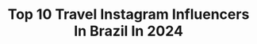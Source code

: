 ---
title: Top 10 Travel Instagram Influencers In Brazil In 2024
description: >-
  Find top travel Instagram influencers in Brazil in 2024. Most popular hashtags: #riodejaneiro #babyjourney #picoftheday.
platform: Instagram
hits: 2477
text_top: Identify the most popular Instagram influencers on inBeat.
text_bottom: Our platform aggregates 2477 Instagram influencers like this in Brazil for you to connect with.
profiles:
  - username: "sadaf_beauty_diary"
    fullname: >-
      Sadaf Masaeli
    bio: >-
      📍San Francisco Travel ✈️ Lifestyle 🏕 Fashion 👒 Follow my Beauty Page👉🏼 @sadaf_beauty 💄 Contact@sadafbeauty.net
    location: "Brazil"
    followers: 1816276
    engagement: 935
    commentsToLikes: 0.010492
    id: ckaoxog5pe49p0i78efq8o9lq
    verified: false
    hashtags: "#goizmir, #izmir, #goturkey, #homerenovation"
  - username: "allaboardfamily"
    fullname: >-
      Catarina Almeida e Filipe | Travel Family
    bio: >-
      Around the world with Gui, Manuel, Vasco Travel | Dialysis | Family | Lifestyle ✨ 📍 Portugal
    location: "Brazil"
    followers: 155263
    engagement: 670
    commentsToLikes: 0.560604
    id: ck139yvpnnsyj0i19c9p0ieaz
    verified: false
    hashtags: "#egito, #dublincity, #irelandtravel, #dublinireland"
  - username: "matheussampaio___"
    fullname: >-
      Matheus Sampaio
    bio: >-
      ✨ • Hybrid A • Travel • Lifestyle • Sports 👨🏽‍🎓• Personal Trainer • Journalist 🇺🇸 • 🇧🇷
    location: "Brazil"
    followers: 633572
    engagement: 429
    commentsToLikes: 0.012698
    id: cku8q8l77mfx60j231gkte4bc
    verified: false
    hashtags: "#parecefake, #nabalsa"
  - username: "gavrilok"
    fullname: >-
      Gavrilo Knezevic | Montenegro
    bio: >-
      📷#photography, award winner 🌍#travel, 5 continents, 58 countries, 380 cities Owner of @godiscover.me Co-owner of @fotostudio.pixel All photos are mine
    location: "Brazil"
    followers: 37375
    engagement: 855
    commentsToLikes: 0.319876
    id: ck9hbtplgieh60j7876g84euv
    verified: false
    hashtags: "#nature, #travel, #mountains, #priroda"
  - username: "aonoya8287"
    fullname: >-
      ↟Maggy Shih｜施美加𖧨◭𖤕..
    bio: >-
      📍12/27-1/10Stay in曼谷清邁🇹🇭 Sharinglifestyle,camping,travel,hiking,backpacking ꕀ合作邀約請聯繫郵件mumulicoco@gmail.com ㅤㅤㅤㅤㅤㅤㅤㅤㅤ Founder of @cestlaviee.8
    location: "Brazil"
    followers: 26045
    engagement: 461
    commentsToLikes: 0.018246
    id: ckap9fm79sh200i783luvg6qn
    verified: false
    hashtags: "#ootd, #instinctsolar, #garmintw, #jomalonelondon"
  - username: "ashleybaliza_"
    fullname: >-
      ASHLEY BALIZA
    bio: >-
      Create your own happiness 🕊 • Influencer • Odontologia • Modelo • Traveler • ✨jobs e publicidades
    location: "Brazil"
    followers: 88199
    engagement: 457
    commentsToLikes: 0.037125
    id: ck15pbs7nx3d30i19nunb4piq
    verified: false
    hashtags: "#riodejaneiro, #modelo, #maquiagem, #odontologia"
  - username: "jorgerichardirochin"
    fullname: >-
      Jorge Richardi Rochin
    bio: >-
      Amo Viajar y Emprender. #travel #homestyle #luxurylifestyle #fitness #healthylifestyle #gym#motivation#entrepreneur#india #brasil #brazil #indonesia
    location: "Brazil"
    followers: 146003
    engagement: 732
    commentsToLikes: 0.013113
    id: ck8t3fz5v33z50j78k43mf0av
    verified: false
    hashtags: "#picturetoday, #menstyles, #sugarbabys, #sugardaddybrasil"
  - username: "annabcm"
    fullname: >-
      ANNA | TRAVEL | LIVING ABROAD
    bio: >-
      A small gallery of my world travel since 2016 ✨ 🌴 full time digital nomad // 🌊 explorer by heart 📍currently #Brazil // 🌺 check out more ↡
    location: "Brazil"
    followers: 2638
    engagement: 432
    commentsToLikes: 0.085940
    id: ckaoszeg8toy60i782t15f1g4
    verified: false
    hashtags: "#saudades, #saudadesfloripa"
  - username: "anabruna"
    fullname: >-
      Ana Bruna Avila
    bio: >-
      🧸 Travel, Music and Style ✈️ @anabrunatravel ⚡️ 1M TicoTeco 💌 anabruna@lsassessoriaecomunicacao.com.br 🌎 Meu Website 👇🏻
    location: "Brazil"
    followers: 1215605
    engagement: 334
    commentsToLikes: 0.009550
    id: ck8tdjzrq3meq0j78t4ds2mni
    verified: true
    hashtags: "#mizythresview, #navagiobeach"
  - username: "jakeandkarin"
    fullname: >-
      Jakeline Santos & Karin | Two Moms Lifestyle
    bio: >-
      ✨Brazilian & Dutch married couple ✨Sharing our adventures as two moms ✨Lifestyle | Photographer | Travel ✨ @jake_santos_photography
    location: "Brazil"
    followers: 32043
    engagement: 322
    commentsToLikes: 0.051723
    id: ckaozb66xl3gg0i78icywhmms
    verified: false
    hashtags: "#pregnancyjourney, #europeanspermbank, #pareting, #couplegoals"
---